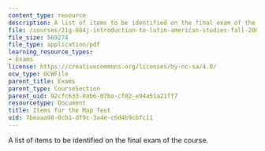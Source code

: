 ```yaml
---
content_type: resource
description: A list of items to be identified on the final exam of the course.
file: /courses/21g-084j-introduction-to-latin-american-studies-fall-2005/7beaaa980cb1df9c3a4ec6d4b9cbfc11_MIT21G_084JF05_itemfothema.pdf
file_size: 569274
file_type: application/pdf
learning_resource_types:
- Exams
license: https://creativecommons.org/licenses/by-nc-sa/4.0/
ocw_type: OCWFile
parent_title: Exams
parent_type: CourseSection
parent_uid: 92cfc633-0ab6-07ba-cf02-e94a51a21ff7
resourcetype: Document
title: Items for the Map Test
uid: 7beaaa98-0cb1-df9c-3a4e-c6d4b9cbfc11
---
```

A list of items to be identified on the final exam of the course.